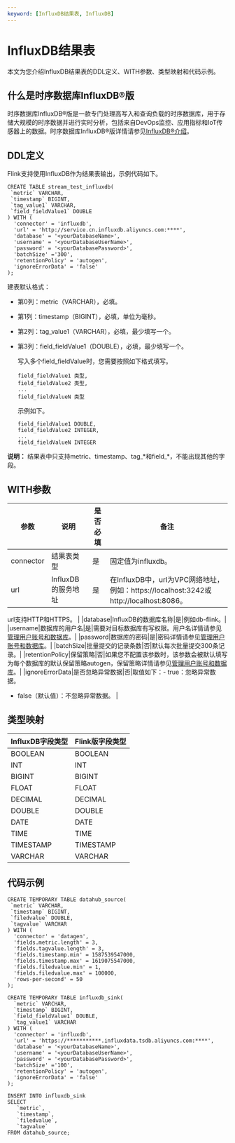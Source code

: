 ```yaml
---
keyword: [InfluxDB结果表, InfluxDB]
---
```


# InfluxDB结果表

本文为您介绍InfluxDB结果表的DDL定义、WITH参数、类型映射和代码示例。

## 什么是时序数据库InfluxDB®版

时序数据库InfluxDB®版是一款专门处理高写入和查询负载的时序数据库，用于存储大规模的时序数据并进行实时分析，包括来自DevOps监控、应用指标和IoT传感器上的数据。时序数据库InfluxDB®版详情请参见[InfluxDB®️介绍]()。

## DDL定义

Flink支持使用InfluxDB作为结果表输出，示例代码如下。

```
CREATE TABLE stream_test_influxdb(
 `metric` VARCHAR,
 `timestamp` BIGINT,
 `tag_value1` VARCHAR,
 `field_fieldValue1` DOUBLE
) WITH (
  'connector' = 'influxdb',
  'url' = 'http://service.cn.influxdb.aliyuncs.com:****',
  'database' = '<yourDatabaseName>',
  'username' = '<yourDatabaseUserName>',
  'password' = '<yourDatabasePassword>',
  'batchSize' ='300',
  'retentionPolicy' = 'autogen',
  'ignoreErrorData' = 'false'
);
```

建表默认格式：

-   第0列：metric（VARCHAR），必填。
-   第1列：timestamp（BIGINT），必填，单位为毫秒。
-   第2列：tag\_value1（VARCHAR），必填，最少填写一个。
-   第3列：field\_fieldValue1（DOUBLE），必填，最少填写一个。

    写入多个field\_fieldValue时，您需要按照如下格式填写。

    ```
    field_fieldValue1 类型,
    field_fieldValue2 类型,
    ...      
    field_fieldValueN 类型
    ```

    示例如下。

    ```
    field_fieldValue1 DOUBLE,
    field_fieldValue2 INTEGER,
    ...      
    field_fieldValueN INTEGER
    ```


**说明：** 结果表中只支持metric、timestamp、tag\_\*和field\_\*，不能出现其他的字段。

## WITH参数

|参数|说明|是否必填|备注|
|--|--|----|--|
|connector|结果表类型|是|固定值为influxdb。|
|url|InfluxDB的服务地址|是|在InfluxDB中，url为VPC网络地址，例如：https://localhost:3242或http://localhost:8086。

url支持HTTP和HTTPS。 |
|database|InfluxDB的数据库名称|是|例如db-flink。|
|username|数据库的用户名|是|需要对目标数据库有写权限。用户名详情请参见[管理用户账号和数据库](https://help.aliyun.com/document_detail/113095.html?spm=a2c4g.11186623.6.711.6709769eUmPMur)。|
|password|数据库的密码|是|密码详情请参见[管理用户账号和数据库](https://help.aliyun.com/document_detail/113095.html?spm=a2c4g.11186623.6.711.6709769eUmPMur)。|
|batchSize|批量提交的记录条数|否|默认每次批量提交300条记录。|
|retentionPolicy|保留策略|否|如果您不配置该参数时，该参数会被默认填写为每个数据库的默认保留策略autogen，保留策略详情请参见[管理用户账号和数据库](https://help.aliyun.com/document_detail/113095.html?spm=a2c4g.11186623.6.711.6709769eUmPMur)。|
|ignoreErrorData|是否忽略异常数据|否|取值如下：-   true：忽略异常数据。
-   false（默认值）：不忽略异常数据。 |

## 类型映射

|InfluxDB字段类型|Flink版字段类型|
|------------|----------|
|BOOLEAN|BOOLEAN|
|INT|INT|
|BIGINT|BIGINT|
|FLOAT|FLOAT|
|DECIMAL|DECIMAL|
|DOUBLE|DOUBLE|
|DATE|DATE|
|TIME|TIME|
|TIMESTAMP|TIMESTAMP|
|VARCHAR|VARCHAR|

## 代码示例

```
CREATE TEMPORARY TABLE datahub_source(
 `metric` VARCHAR,
 `timestamp` BIGINT,
 `filedvalue` DOUBLE,
 `tagvalue` VARCHAR
) WITH (
  'connector' = 'datagen',
  'fields.metric.length' = 3,
  'fields.tagvalue.length' = 3,
  'fields.timestamp.min' = 1587539547000,
  'fields.timestamp.max' = 1619075547000,
  'fields.filedvalue.min' = 1,
  'fields.filedvalue.max' = 100000,
  'rows-per-second' = 50
);

CREATE TEMPORARY TABLE influxdb_sink(
  `metric` VARCHAR,
  `timestamp` BIGINT,
  `field_fieldValue1` DOUBLE,
  `tag_value1` VARCHAR
) WITH (
  'connector' = 'influxdb',
  'url' = 'https://***********.influxdata.tsdb.aliyuncs.com:****',
  'database' = '<yourDatabaseName>',
  'username' = '<yourDatabaseUserName>',
  'password' = '<yourDatabasePassword>',
  'batchSize' ='100',
  'retentionPolicy' = 'autogen',
  'ignoreErrorData' = 'false'
);

INSERT INTO influxdb_sink
SELECT 
   `metric`,
   `timestamp`,
   `filedvalue`,
   `tagvalue`
FROM datahub_source;
```

